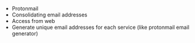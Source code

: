 - Protonmail
- Consolidating email addresses
- Access from web
- Generate unique email addresses for each service (like protonmail email generator)